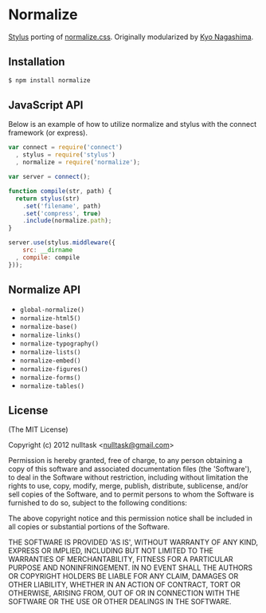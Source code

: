 # Normalize

  [Stylus](http://learnboost.github.com/stylus/) porting of [normalize.css](http://necolas.github.com/normalize.css/). Originally modularized by [Kyo Nagashima](http://hail2u.net/).

## Installation

```bash
$ npm install normalize
```

## JavaScript API

 Below is an example of how to utilize normalize and stylus with the connect framework (or express).

```javascript
var connect = require('connect')
  , stylus = require('stylus')
  , normalize = require('normalize');

var server = connect();

function compile(str, path) {
  return stylus(str)
	.set('filename', path)
	.set('compress', true)
	.include(normalize.path);
}

server.use(stylus.middleware({
	src: __dirname
  , compile: compile
}));
```

## Normalize API

* `global-normalize()`
* `normalize-html5()`
* `normalize-base()`
* `normalize-links()`
* `normalize-typography()`
* `normalize-lists()`
* `normalize-embed()`
* `normalize-figures()`
* `normalize-forms()`
* `normalize-tables()`

## License 

(The MIT License)

Copyright (c) 2012 nulltask &lt;nulltask@gmail.com&gt;

Permission is hereby granted, free of charge, to any person obtaining
a copy of this software and associated documentation files (the
'Software'), to deal in the Software without restriction, including
without limitation the rights to use, copy, modify, merge, publish,
distribute, sublicense, and/or sell copies of the Software, and to
permit persons to whom the Software is furnished to do so, subject to
the following conditions:

The above copyright notice and this permission notice shall be
included in all copies or substantial portions of the Software.

THE SOFTWARE IS PROVIDED 'AS IS', WITHOUT WARRANTY OF ANY KIND,
EXPRESS OR IMPLIED, INCLUDING BUT NOT LIMITED TO THE WARRANTIES OF
MERCHANTABILITY, FITNESS FOR A PARTICULAR PURPOSE AND NONINFRINGEMENT.
IN NO EVENT SHALL THE AUTHORS OR COPYRIGHT HOLDERS BE LIABLE FOR ANY
CLAIM, DAMAGES OR OTHER LIABILITY, WHETHER IN AN ACTION OF CONTRACT,
TORT OR OTHERWISE, ARISING FROM, OUT OF OR IN CONNECTION WITH THE
SOFTWARE OR THE USE OR OTHER DEALINGS IN THE SOFTWARE.
